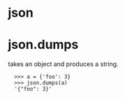 # json    
# json.dumps        
takes an object and produces a string.     

      >>> a = {'foo': 3}
      >>> json.dumps(a)
      '{"foo": 3}'


